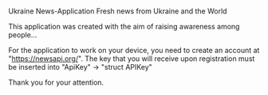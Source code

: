 # 
Ukraine News-Application
Fresh news from Ukraine and the World

This application was created with the aim of raising awareness among people...

For the application to work on your device, you need to create an account at "https://newsapi.org/". 
The key that you will receive upon registration must be inserted into "ApiKey" -> "struct APIKey"

Thank you for your attention.
